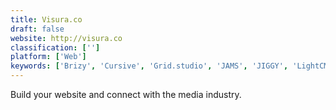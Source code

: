 ```yaml
---
title: Visura.co
draft: false 
website: http://visura.co
classification: ['']
platform: ['Web']
keywords: ['Brizy', 'Cursive', 'Grid.studio', 'JAMS', 'JIGGY', 'LightCMS', 'MAVIO', 'SimplyBuilt', 'SpaceWorks', 'The Rainmaker Platform', 'Tilda Publishing', 'Visual Society']
---
```

Build your website and connect with the media industry.
